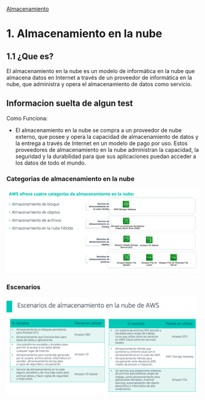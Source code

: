 [Almacenamiento](../../02-Almacenamiento/)

# 1. Almacenamiento en la nube

## 1.1 ¿Que es?

El almacenamiento en la nube es un modelo de informática en la nube que almacena datos en Internet a través de un proveedor de informática en la nube, que administra y opera el almacenamiento de datos como servicio.

## Informacion suelta de algun test

Como  Funciona:           
    
* El almacenamiento en la nube se compra a un proveedor de nube externo, que posee y opera la capacidad de almacenamiento de datos y la entrega a través de Internet en un modelo de pago por uso. Estos proveedores de almacenamiento en la nube administran la capacidad, la seguridad y la durabilidad para que sus aplicaciones puedan acceder a los datos de todo el mundo.

### Categorias de almacenamiento en la nube

![Cual usar](../00_assets/Almacenamiento/pimpan.png)

### Escenarios

![Que usar si](../00_assets/Almacenamiento/escenarios.png)